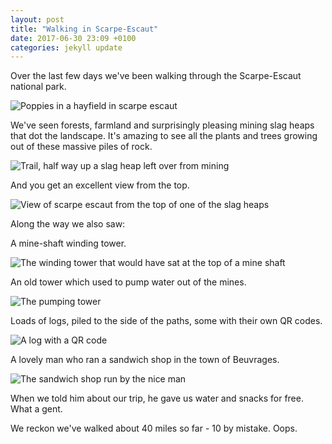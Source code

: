 ```yaml
---
layout: post
title: "Walking in Scarpe-Escaut"
date: 2017-06-30 23:09 +0100
categories: jekyll update
---
```

Over the last few days we've been walking through the Scarpe-Escaut national park.

![Poppies in a hayfield in scarpe escaut](https://github.com/tombye/trexit/raw/gh-pages/assets/images/poppy-field.jpg)

We've seen forests, farmland and surprisingly pleasing mining slag heaps that dot the landscape. It's amazing to see all the plants and trees growing out of these massive piles of rock.

![Trail, half way up a slag heap left over from mining](https://github.com/tombye/trexit/raw/gh-pages/assets/images/climbing-slagheap.jpg)

And you get an excellent view from the top.

![View of scarpe escaut from the top of one of the slag heaps](https://github.com/tombye/trexit/raw/gh-pages/assets/images/top-of-slag-heap-rucksacks.jpg)

Along the way we also saw:

A mine-shaft winding tower.

![The winding tower that would have sat at the top of a mine shaft](https://github.com/tombye/trexit/raw/gh-pages/assets/images/mine-shaft-winding-tower.jpg)

An old tower which used to pump water out of the mines.

![The pumping tower](https://github.com/tombye/trexit/raw/gh-pages/assets/images/pumping-tower.jpg)

Loads of logs, piled to the side of the paths, some with their own QR codes.

![A log with a QR code](https://github.com/tombye/trexit/raw/gh-pages/assets/images/qr-coded-log.jpg)

A lovely man who ran a sandwich shop in the town of Beuvrages.

![The sandwich shop run by the nice man](https://github.com/tombye/trexit/raw/gh-pages/assets/images/sandwich-shop.jpg)

When we told him about our trip, he gave us water and snacks for free. What a gent.

We reckon we've walked about 40 miles so far - 10 by mistake. Oops.
